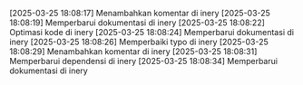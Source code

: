 [2025-03-25 18:08:17] Menambahkan komentar di inery
[2025-03-25 18:08:19] Memperbarui dokumentasi di inery
[2025-03-25 18:08:22] Optimasi kode di inery
[2025-03-25 18:08:24] Memperbarui dokumentasi di inery
[2025-03-25 18:08:26] Memperbaiki typo di inery
[2025-03-25 18:08:29] Menambahkan komentar di inery
[2025-03-25 18:08:31] Memperbarui dependensi di inery
[2025-03-25 18:08:34] Memperbarui dokumentasi di inery
